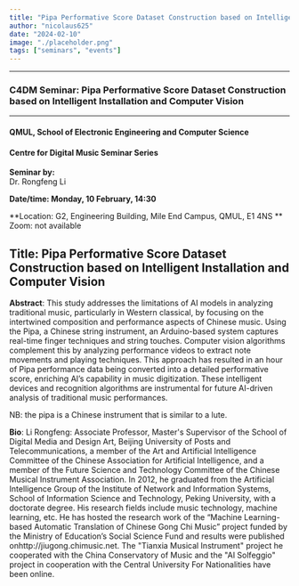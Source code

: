 ```yaml
---
title: "Pipa Performative Score Dataset Construction based on Intelligent Installation and Computer Vision"
author: "nicolaus625"
date: "2024-02-10"
image: "./placeholder.png"
tags: ["seminars", "events"]
---
```


---

### C4DM Seminar: Pipa Performative Score Dataset Construction based on Intelligent Installation and Computer Vision
-----------------

#### QMUL, School of Electronic Engineering and Computer Science

#### Centre for Digital Music Seminar Series

**Seminar by:**   
   Dr. Rongfeng Li

**Date/time:  Monday, 10 February, 14:30**

**Location: G2, Engineering Building, Mile End Campus, QMUL, E1 4NS **
Zoom: not available

<b>Title</b>: Pipa Performative Score Dataset Construction based on Intelligent Installation and Computer Vision
-----------------

<b>Abstract</b>: 
This study addresses the limitations of AI models in analyzing traditional music, particularly in Western classical, by focusing on the intertwined composition and performance aspects of Chinese music. Using the Pipa, a Chinese string instrument, an Arduino-based system captures real-time finger techniques and string touches. Computer vision algorithms complement this by analyzing performance videos to extract note movements and playing techniques. This approach has resulted in an hour of Pipa performance data being converted into a detailed performative score, enriching AI’s capability in music digitization. These intelligent devices and recognition algorithms are instrumental for future AI-driven analysis of traditional music performances.

NB: the pipa is a Chinese instrument that is similar to a lute.

<b>Bio</b>: 
Li Rongfeng: Associate Professor, Master's Supervisor of the School of Digital Media and Design Art, Beijing University of Posts and Telecommunications, a member of the Art and Artificial Intelligence Committee of the Chinese Association for Artificial Intelligence, and a member of the Future Science and Technology Committee of the Chinese Musical Instrument Association. In 2012, he graduated from the Artificial Intelligence Group of the Institute of Network and Information Systems, School of Information Science and Technology, Peking University, with a doctorate degree. His research fields include music technology, machine learning, etc. He has hosted the research work of the “Machine Learning-based Automatic Translation of Chinese Gong Chi Music” project funded by the Ministry of Education’s Social Science Fund and results were published onhttp://jiugong.chimusic.net. The "Tianxia Musical Instrument" project he cooperated with the China Conservatory of Music and the "AI Solfeggio" project in cooperation with the Central University For Nationalities have been online.
